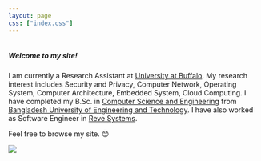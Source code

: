 ```yaml
---
layout: page
css: ["index.css"]
---
```

<div class="col s12">

<div class="row">
<div class="column left" markdown="1">

##### Welcome to my site!

I am currently a Research Assistant at <a href="https://engineering.buffalo.edu/computer-science-engineering.html" target="_blank" onclick="trackOutboundLink('https://engineering.buffalo.edu/computer-science-engineering.html')">University at Buffalo</a>. My research interest includes Security and Privacy, Computer Network, Operating System, Computer Architecture, Embedded System, Cloud Computing. I have completed my B.Sc. in <a href="https://cse.buet.ac.bd" target="_blank" onclick="trackOutboundLink('https://cse.buet.ac.bd')">Computer Science and Engineering</a> from <a href="http://buet.ac.bd" target="_blank" onclick="trackOutboundLink('http://buet.ac.bd')">Bangladesh University of Engineering and Technology</a>. I have also worked as Software Engineer in <a href="https://www.revesoft.com" target="_blank" onclick="trackOutboundLink('https://www.revesoft.com')">Reve Systems</a>.

Feel free to browse my site. :blush:

</div>
  <div class="column right">
    <div class="col s12 tag-div">
      <div class="user-pic center-align">
        <a href="{{site.github_profile}}" target="_blank"><img class="circle hoverable z-depth-1" src="{{site.baseurl}}/assets/res/user.jpg"></a>
      </div>
    </div>
  </div>
</div>
</div>